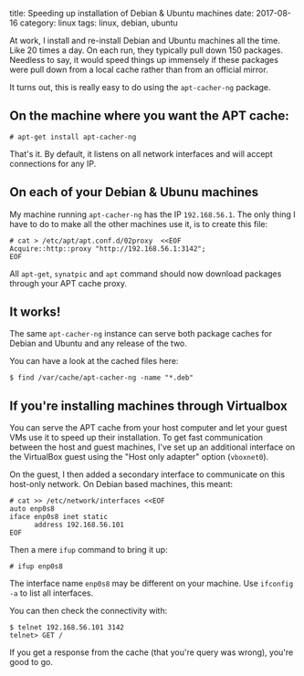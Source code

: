 title: Speeding up installation of Debian & Ubuntu machines
date: 2017-08-16
category: linux
tags: linux, debian, ubuntu

At work, I install and re-install Debian and Ubuntu machines all the
time. Like 20 times a day. On each run, they typically pull down 150
packages. Needless to say, it would speed things up immensely if these
packages were pull down from a local cache rather than from an
official mirror.

It turns out, this is really easy to do using the `apt-cacher-ng` 
package.

## On the machine where you want the APT cache:

```text
# apt-get install apt-cacher-ng
```

That's it. By default, it listens on all network interfaces and will
accept connections for any IP.

## On each of your Debian & Ubunu machines

My machine running `apt-cacher-ng` has the IP `192.168.56.1`. The only
thing I have to do to make all the other machines use it, is to create
this file:

```text
# cat > /etc/apt/apt.conf.d/02proxy  <<EOF
Acquire::http::proxy "http://192.168.56.1:3142";
EOF
```

All `apt-get`, `synatpic` and `apt` command should now download
packages through your APT cache proxy.

## It works!

The same `apt-cacher-ng` instance can serve both package caches for
Debian and Ubuntu and any release of the two.

You can have a look at the cached files here:

``` 
$ find /var/cache/apt-cacher-ng -name "*.deb"
```

## If you're installing machines through Virtualbox

You can serve the APT cache from your host computer and let your guest
VMs use it to speed up their installation. To get fast communication
between the host and guest machines, I've set up an additional
interface on the VirtualBox guest using the "Host only adapter" option
(`vboxnet0`).

On the guest, I then added a secondary interface to communicate on
this host-only network. On Debian based machines, this meant:

```text
# cat >> /etc/network/interfaces <<EOF
auto enp0s8
iface enp0s8 inet static
      address 192.168.56.101
EOF
```

Then a mere `ifup` command to bring it up:

```text
# ifup enp0s8
```

The interface name `enp0s8` may be different on your machine. Use
`ifconfig -a` to list all interfaces.

You can then check the connectivity with:
```
$ telnet 192.168.56.101 3142
telnet> GET /
```

If you get a response from the cache (that you're query was wrong),
you're good to go.
